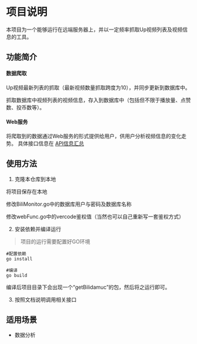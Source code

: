 # 项目说明

本项目为一个能够运行在远端服务器上，并以一定频率抓取Up视频列表及视频信息的工具。

## 功能简介
#### 数据爬取

Up视频最新列表的抓取（最新视频数量抓取跨度为10），并同步更新到数据库中。

抓取数据库中视频列表的视频信息，存入到数据库中（包括但不限于播放量、点赞数、投币数等）。

#### Web服务

将爬取到的数据通过Web服务的形式提供给用户，供用户分析视频信息的变化走势。
具体接口信息在
[API信息汇总](api.md)

## 使用方法

1. 克隆本仓库到本地

将项目保存在本地

修改BiliMonitor.go中的数据库用户与密码及数据库名称

修改webFunc.go中的vercode鉴权值（当然也可以自己重新写一套鉴权方式）



2. 安装依赖并编译运行

>项目的运行需要配置好GO环境

```
#配置依赖
go install

#编译
go build
```
编译后项目目录下会出现一个“getBilidamuc”的包，然后将之运行即可。

3. 按照文档说明调用相关接口

## 适用场景

- 数据分析
